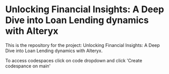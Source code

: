 # Unlocking Financial Insights: A Deep Dive into Loan Lending dynamics with Alteryx

This is the repository for the project: Unlocking Financial Insights: A Deep Dive into Loan Lending dynamics with Alteryx.




 To access codespaces click on code dropdown and click 'Create codespance on main'